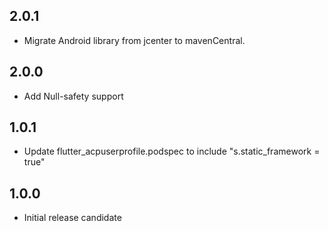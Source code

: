 ## 2.0.1

* Migrate Android library from jcenter to mavenCentral.

## 2.0.0

* Add Null-safety support

## 1.0.1

* Update flutter_acpuserprofile.podspec to include "s.static_framework = true"

## 1.0.0

* Initial release candidate
